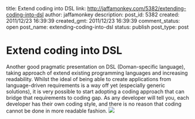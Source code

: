 title: Extend coding into DSL
link: http://jaffamonkey.com/5382/extending-coding-into-dsl
author: jaffamonkey
description: 
post_id: 5382
created: 2011/12/23 16:39:39
created_gmt: 2011/12/23 16:39:39
comment_status: open
post_name: extending-coding-into-dsl
status: publish
post_type: post

# Extend coding into DSL

Another good pragmatic presentation on DSL (Doman-specific language), taking approach of extend existing programming languages and increasing readability.  Whilst the ideal of being able to create applications from language-driven requirements is a way off yet (especially generic solutions), it is very possible to start adopting a coding approach that can bridge that requirements to coding gap. As any developer will tell you, each developer has their own coding style, and there is no reason that coding cannot be done in more readable fashion. ![](/wp-content/uploads/2011/12/dsl_example.png)